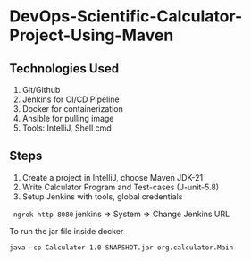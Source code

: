 # DevOps-Scientific-Calculator-Project-Using-Maven

## Technologies Used

1. Git/Github
2. Jenkins for CI/CD Pipeline
3. Docker for containerization
4. Ansible for pulling image
5. Tools: IntelliJ, Shell cmd

## Steps

1. Create a project in IntelliJ, choose Maven JDK-21
2. Write Calculator Program and Test-cases (J-unit-5.8)
3. Setup Jenkins with tools, global credentials

``` ngrok http 8080```
jenkins => System => Change Jenkins URL


To run the jar file inside docker
```
java -cp Calculator-1.0-SNAPSHOT.jar org.calculator.Main
```

